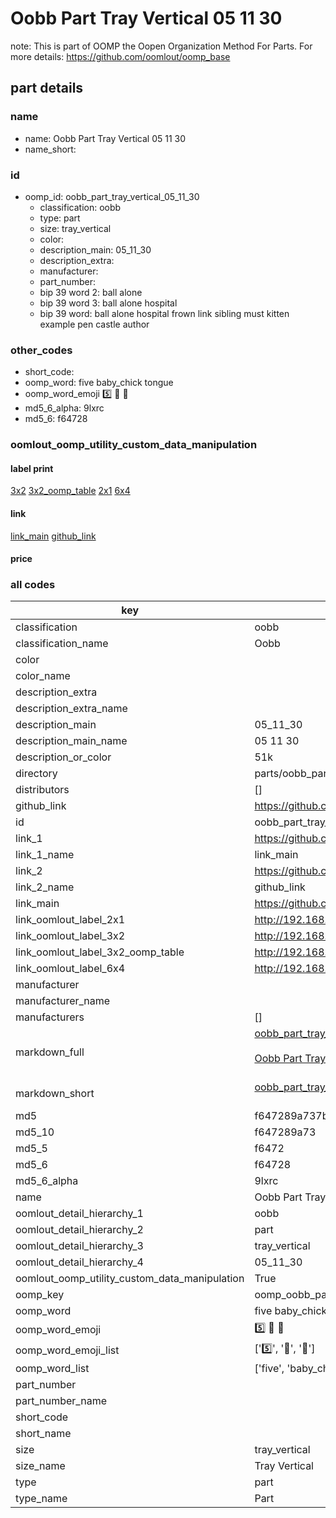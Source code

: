 # Oobb Part Tray Vertical 05 11 30  

note: This is part of OOMP the Oopen Organization Method For Parts. For more details: https://github.com/oomlout/oomp_base

##  part details





### name
* name: Oobb Part Tray Vertical 05 11 30
* name_short: 
### id
* oomp_id: oobb_part_tray_vertical_05_11_30
  * classification: oobb
  * type: part
  * size: tray_vertical
  * color: 
  * description_main: 05_11_30
  * description_extra: 
  * manufacturer: 
  * part_number: 
  * bip 39 word 2: ball alone
  * bip 39 word 3: ball alone hospital
  * bip 39 word: ball alone hospital frown link sibling must kitten example pen castle author

### other_codes
* short_code: 
* oomp_word: five baby_chick tongue
* oomp_word_emoji :five: :baby_chick: :tongue:
* md5_6_alpha: 9lxrc
* md5_6: f64728






### oomlout_oomp_utility_custom_data_manipulation
#### label print
[3x2](http://192.168.1.245:1112/?label=oomp%209lxrc)
[3x2_oomp_table](http://192.168.1.107:1112/?label=oomp%209lxrc)
[2x1](http://192.168.1.242:1112/?label=oomp%209lxrc)
[6x4](http://192.168.1.55:1112/?label=oomp%209lxrc)    

#### link

[link_main](https://github.com/oomlout/oomlout_oomp_current_version_messy/tree/main/parts/oobb_part_tray_vertical_05_11_30) [github_link](https://github.com/oomlout/oomlout_oomp_part_src/tree/main/parts/oobb_part_tray_vertical_05_11_30)                             

#### price







### all codes 
| key | value |  
| --- | --- |  
| classification | oobb |  
| classification_name | Oobb |  
| color |  |  
| color_name |  |  
| description_extra |  |  
| description_extra_name |  |  
| description_main | 05_11_30 |  
| description_main_name | 05 11 30 |  
| description_or_color | 51k |  
| directory | parts/oobb_part_tray_vertical_05_11_30 |  
| distributors | [] |  
| github_link | https://github.com/oomlout/oomlout_oomp_part_src/tree/main/parts/oobb_part_tray_vertical_05_11_30 |  
| id | oobb_part_tray_vertical_05_11_30 |  
| link_1 | https://github.com/oomlout/oomlout_oomp_current_version_messy/tree/main/parts/oobb_part_tray_vertical_05_11_30 |  
| link_1_name | link_main |  
| link_2 | https://github.com/oomlout/oomlout_oomp_part_src/tree/main/parts/oobb_part_tray_vertical_05_11_30 |  
| link_2_name | github_link |  
| link_main | https://github.com/oomlout/oomlout_oomp_current_version_messy/tree/main/parts/oobb_part_tray_vertical_05_11_30 |  
| link_oomlout_label_2x1 | http://192.168.1.242:1112/?label=oomp%209lxrc |  
| link_oomlout_label_3x2 | http://192.168.1.245:1112/?label=oomp%209lxrc |  
| link_oomlout_label_3x2_oomp_table | http://192.168.1.107:1112/?label=oomp%209lxrc |  
| link_oomlout_label_6x4 | http://192.168.1.55:1112/?label=oomp%209lxrc |  
| manufacturer |  |  
| manufacturer_name |  |  
| manufacturers | [] |  
| markdown_full | [oobb_part_tray_vertical_05_11_30](https://github.com/oomlout/oomlout_oomp_current_version_messy/tree/main/parts/oobb_part_tray_vertical_05_11_30)<br>[](https://github.com/oomlout/oomlout_oomp_current_version_messy/tree/main/parts/oobb_part_tray_vertical_05_11_30)<br>[Oobb Part Tray Vertical 05 11 30](https://github.com/oomlout/oomlout_oomp_current_version_messy/tree/main/parts/oobb_part_tray_vertical_05_11_30)<br><br> |  
| markdown_short | [oobb_part_tray_vertical_05_11_30](https://github.com/oomlout/oomlout_oomp_current_version_messy/tree/main/parts/oobb_part_tray_vertical_05_11_30)<br><br> |  
| md5 | f647289a737b52431ec105d8dbc1b88f |  
| md5_10 | f647289a73 |  
| md5_5 | f6472 |  
| md5_6 | f64728 |  
| md5_6_alpha | 9lxrc |  
| name | Oobb Part Tray Vertical 05 11 30 |  
| oomlout_detail_hierarchy_1 | oobb |  
| oomlout_detail_hierarchy_2 | part |  
| oomlout_detail_hierarchy_3 | tray_vertical |  
| oomlout_detail_hierarchy_4 | 05_11_30 |  
| oomlout_oomp_utility_custom_data_manipulation | True |  
| oomp_key | oomp_oobb_part_tray_vertical_05_11_30 |  
| oomp_word | five baby_chick tongue |  
| oomp_word_emoji | :five: :baby_chick: :tongue: |  
| oomp_word_emoji_list | [':five:', ':baby_chick:', ':tongue:'] |  
| oomp_word_list | ['five', 'baby_chick', 'tongue'] |  
| part_number |  |  
| part_number_name |  |  
| short_code |  |  
| short_name |  |  
| size | tray_vertical |  
| size_name | Tray Vertical |  
| type | part |  
| type_name | Part |  
